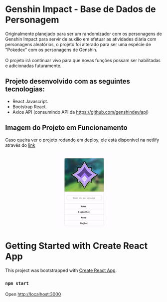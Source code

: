 # Genshin Impact - Base de Dados de Personagem
Originalmente planejado para ser um randomizador com os personagens de Genshin Impact para servir de 
auxílio em efetuar as atividades diária com personagens aleatórios, o projeto foi alterado para ser
uma espécie de "Pokedex" com os personagens de Genshin.<br><br>
O projeto irá continuar vivo para que novas funções possam ser habilitadas e adicionadas futuramente.
## Projeto desenvolvido com as seguintes tecnologias: 
- React Javascript. 
- Bootstrap React. 
- Axios API (consumindo API da https://github.com/genshindev/api)

## Imagem do Projeto em Funcionamento
Caso queira ver o projeto rodando em deploy, ele está disponível na netlify através do 
<a href="https://genshin-impact-reactapp.netlify.app">link</a>
<div align="center">
<img src="./src/images/genshin%20project.gif" alt="Gif do Projeto em funcionamento">
</div>

# Getting Started with Create React App
This project was bootstrapped with [Create React App](https://github.com/facebook/create-react-app).
### `npm start`
Open [http://localhost:3000](http://localhost:3000)
